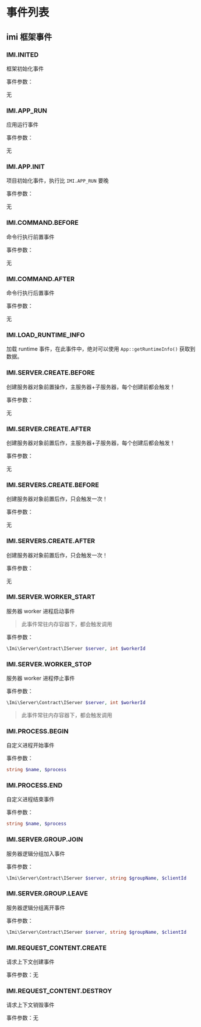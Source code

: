 # 事件列表

## imi 框架事件

### IMI.INITED

框架初始化事件

事件参数：

无

### IMI.APP_RUN

应用运行事件

事件参数：

无

### IMI.APP.INIT

项目初始化事件，执行比 `IMI.APP_RUN` 要晚

事件参数：

无

### IMI.COMMAND.BEFORE

命令行执行前置事件

事件参数：

无

### IMI.COMMAND.AFTER

命令行执行后置事件

事件参数：

无

### IMI.LOAD_RUNTIME_INFO

加载 runtime 事件，在此事件中，绝对可以使用 `App::getRuntimeInfo()` 获取到数据。

### IMI.SERVER.CREATE.BEFORE

创建服务器对象前置操作，主服务器+子服务器，每个创建前都会触发！

事件参数：

无

### IMI.SERVER.CREATE.AFTER

创建服务器对象前置后作，主服务器+子服务器，每个创建后都会触发！

事件参数：

无

### IMI.SERVERS.CREATE.BEFORE

创建服务器对象前置后作，只会触发一次！

事件参数：

无

### IMI.SERVERS.CREATE.AFTER

创建服务器对象前置后作，只会触发一次！

事件参数：

无

### IMI.SERVER.WORKER_START

服务器 worker 进程启动事件

> 此事件常驻内存容器下，都会触发调用

事件参数：

```php
\Imi\Server\Contract\IServer $server, int $workerId
```

### IMI.SERVER.WORKER_STOP

服务器 worker 进程停止事件

事件参数：

```php
\Imi\Server\Contract\IServer $server, int $workerId
```

> 此事件常驻内存容器下，都会触发调用

### IMI.PROCESS.BEGIN

自定义进程开始事件

事件参数：

```php
string $name, $process
```

### IMI.PROCESS.END

自定义进程结束事件

事件参数：

```php
string $name, $process
```

### IMI.SERVER.GROUP.JOIN

服务器逻辑分组加入事件

事件参数：

```php
\Imi\Server\Contract\IServer $server, string $groupName, $clientId
```

### IMI.SERVER.GROUP.LEAVE

服务器逻辑分组离开事件

事件参数：

```php
\Imi\Server\Contract\IServer $server, string $groupName, $clientId
```

### IMI.REQUEST_CONTENT.CREATE

请求上下文创建事件

事件参数：无

### IMI.REQUEST_CONTENT.DESTROY

请求上下文销毁事件

事件参数：无
